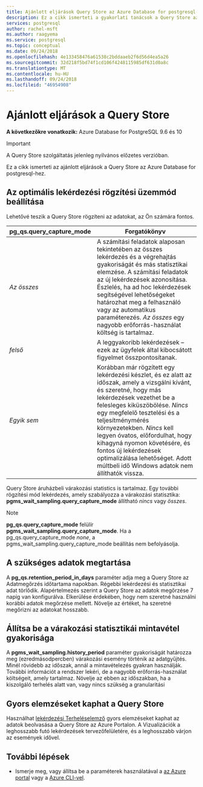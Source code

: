 ```yaml
---
title: Ajánlott eljárások Query Store az Azure Database for postgresql-hez
description: Ez a cikk ismerteti a gyakorlati tanácsok a Query Store az Azure Database for PostgreSQL-hez.
services: postgresql
author: rachel-msft
ms.author: raagyema
ms.service: postgresql
ms.topic: conceptual
ms.date: 09/24/2018
ms.openlocfilehash: 4e133458476a61538c2bddaaeb2f6d56d4ea5a26
ms.sourcegitcommit: 32d218f5bd74f1cd106f4248115985df631d0a8c
ms.translationtype: MT
ms.contentlocale: hu-HU
ms.lasthandoff: 09/24/2018
ms.locfileid: "46954908"
---
```

# <a name="best-practices-for-query-store"></a>Ajánlott eljárások a Query Store

**A következőkre vonatkozik:** Azure Database for PostgreSQL 9.6 és 10

> [!IMPORTANT]
> A Query Store szolgáltatás jelenleg nyilvános előzetes verzióban.


Ez a cikk ismerteti az ajánlott eljárások a Query Store az Azure Database for postgresql-hez.

## <a name="set-the-optimal-query-capture-mode"></a>Az optimális lekérdezési rögzítési üzemmód beállítása
Lehetővé teszik a Query Store rögzíteni az adatokat, az Ön számára fontos. 

|**pg_qs.query_capture_mode** | **Forgatókönyv**|
|---|---|
|_Az összes_  |A számítási feladatok alaposan tekintetében az összes lekérdezés és a végrehajtás gyakoriságát és más statisztikai elemzése. A számítási feladatok az új lekérdezések azonosítása. Észlelés, ha ad hoc lekérdezések segítségével lehetőségeket határozhat meg a felhasználó vagy az automatikus paraméterezés. _Az összes_ egy nagyobb erőforrás-használat költség is tartalmaz. |
|_felső_  |A leggyakoribb lekérdezések – ezek az ügyfelek által kibocsátott figyelmet összpontosítanak.
|_Egyik sem_ |Korábban már rögzített egy lekérdezési készlet, és ez alatt az időszak, amely a vizsgálni kívánt, és szeretné, hogy más lekérdezések vezethet be a felesleges kiküszöbölése. _Nincs_ egy megfelelő tesztelési és a teljesítménymérés környezetekben. _Nincs_ kell legyen óvatos, előfordulhat, hogy kihagyná nyomon követésére, és fontos új lekérdezések optimalizálása lehetőséget. Adott múltbeli idő Windows adatok nem állíthatók vissza. |

Query Store áruházbeli várakozási statistics is tartalmaz. Egy további rögzítési mód lekérdezés, amely szabályozza a várakozási statisztika: **pgms_wait_sampling.query_capture_mode** állítható _nincs_ vagy _összes_. 

> [!NOTE] 
> **pg_qs.query_capture_mode** felülír **pgms_wait_sampling.query_capture_mode**. Ha a pg_qs.query_capture_mode _none_, a pgms_wait_sampling.query_capture_mode beállítás nem befolyásolja. 


## <a name="keep-the-data-you-need"></a>A szükséges adatok megtartása
A **pg_qs.retention_period_in_days** paraméter adja meg a Query Store az Adatmegőrzés időtartama napokban. Régebbi lekérdezési és statisztikai adat törlődik. Alapértelmezés szerint a Query Store az adatok megőrzése 7 napig van konfigurálva. Elkerülése érdekében, hogy nem szeretné használni korábbi adatok megőrzése mellett. Növelje az értéket, ha szeretné megőrizni az adatokat hosszabb.


## <a name="set-the-frequency-of-wait-stats-sampling"></a>Állítsa be a várakozási statisztikái mintavétel gyakorisága 
A **pgms_wait_sampling.history_period** paraméter gyakoriságát határozza meg (ezredmásodpercben) várakozási esemény történik az adatgyűjtés. Minél rövidebb az időszak, annál a mintavételezés gyakran használják. További információt a rendszer lekéri, de a nagyobb erőforrás-használat költségeit, amely tartalmaz. Növelje az ebben az időszakban, ha a kiszolgáló terhelés alatt van, vagy nincs szükség a granularitási


## <a name="get-quick-insights-into-query-store"></a>Gyors elemzéseket kaphat a Query Store
Használhat [lekérdezési Terheléselemző](concepts-query-performance-insight.md) gyors elemzéseket kaphat az adatok beolvasása a Query Store az Azure Portalon. A Vizualizációk a leghosszabb futó lekérdezések tervezőfelületére, és a leghosszabb várjon az események idővel.

## <a name="next-steps"></a>További lépések
- Ismerje meg, vagy állítsa be a paraméterek használatával a [az Azure portal](howto-configure-server-parameters-using-portal.md) vagy a [Azure CLI-vel](howto-configure-server-parameters-using-cli.md).
